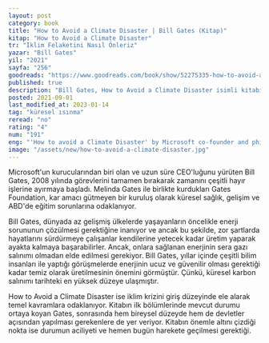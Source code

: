 ```yaml
---
layout: post
category: book
title: "How to Avoid a Climate Disaster | Bill Gates (Kitap)"
kitap: "How to Avoid a Climate Disaster"
tr: "İklim Felaketini Nasıl Önleriz"
yazar: "Bill Gates"
yil: "2021"
sayfa: "256"
goodreads: "https://www.goodreads.com/book/show/52275335-how-to-avoid-a-climate-disaster"
published: true
description: "Bill Gates, How to Avoid a Climate Disaster isimli kitabında iklim krizini giriş düzeyinde ele alarak temel kavramlara odaklanıyor."
posted: 2021-09-01
last_modified_at: 2023-01-14
tag: "küresel ısınma"
reread: "no"
rating: "4"
num: "191"
eng: "'How to avoid a Climate Disaster' by Microsoft co-founder and philanthropist Bill Gates is an urgent call for action on climate change. According to Bill Gates, in order to prevent the climate crisis, there is no other way but to achieve zero carbon emissions as soon as possible. Although it will be a huge challenge, he is optimistic because of the upcoming technological developments in clean energy. Overall, this book is a guideline for the basics of climate change."
image: "/assets/new/how-to-avoid-a-climate-disaster.jpg"
---
```


Microsoft'un kurucularından biri olan ve uzun süre CEO'luğunu yürüten Bill Gates, 2008 yılında görevlerini tamamen bırakarak zamanını çeşitli hayır işlerine ayırmaya başladı. Melinda Gates ile birlikte kurdukları Gates Foundation, kar amacı gütmeyen bir kuruluş olarak küresel sağlık, gelişim ve ABD'de eğitim sorunlarına odaklanıyor.

Bill Gates, dünyada az gelişmiş ülkelerde yaşayanların öncelikle enerji sorununun çözülmesi gerektiğine inanıyor ve ancak bu şekilde, zor şartlarda hayatlarını sürdürmeye çalışanlar kendilerine yetecek kadar üretim yaparak ayakta kalmaya başarabilirler. Ancak, onlara sağlanan enerjinin sera gazı salınımı olmadan elde edilmesi gerekiyor. Bill Gates, yıllar içinde çeşitli bilim insanları ile yaptığı görüşmelerde enerjinin ucuz ve güvenilir olması gerektiği kadar temiz olarak üretilmesinin önemini görmüştür. Çünkü, küresel karbon salınımı tarihteki en yüksek düzeye ulaşmıştır.

How to Avoid a Climate Disaster ise iklim krizini giriş düzeyinde ele alarak temel kavramlara odaklanıyor. Kitabın ilk bölümlerinde mevcut durumu ortaya koyan Gates, sonrasında hem bireysel düzeyde hem de devletler açısından yapılması gerekenlere de yer veriyor. Kitabın önemle altını çizdiği nokta ise durumun aciliyeti ve hemen bugün harekete geçilmesi gerektiği.
